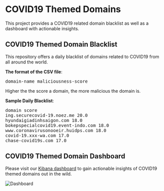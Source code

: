 # COVID19 Themed Domains
This project provides a COVID19 related domain blacklist as well as a dashboard with actionable insights.

## COVID19 Themed Domain Blacklist
This repository offers a daily blacklist of domains related to COVID19 from all around the world. 

<b>The format of the CSV file</b>:

<pre>
domain-name maliciousness-score
</pre>

Higher the the score a domain, the more malicious the domain is.

<b>Sample Daily Blacklist</b>:

<pre>
domain score
ing.securecovid-19.noez.me 20.0
hyundaigiadinhsaigon.com 18.0
bokepspecialcovid19.event-indo.com 18.0
www.coronavirusonooeir.huidps.com 18.0
covid-19.xxx-wa.com 17.0
chase-covid19s.com 17.0
</pre>

## COVID19 Themed Domain Dashboard

Please visit our [Kibana dashboard](https://bit.ly/3anpJe7) to gain actionable insights of COVID19 themed domains out in the wild.

![Dashboard](https://user-images.githubusercontent.com/23474949/79939171-13636380-8467-11ea-9e76-352434cd8738.png)
